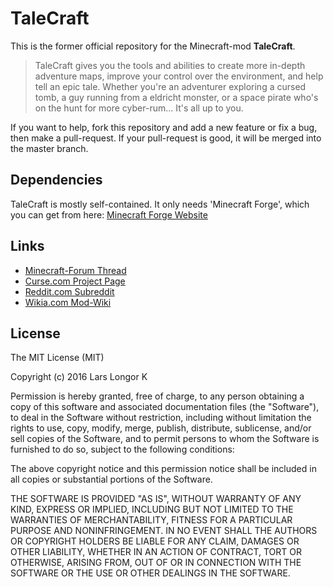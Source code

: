 # TaleCraft
This is the former official repository for the Minecraft-mod **TaleCraft**.

> TaleCraft gives you the tools and abilities to create more in-depth adventure maps, improve your control over the environment, and help tell an epic tale. Whether you're an adventurer exploring a cursed tomb, a guy running from a eldricht monster, or a space pirate who's on the hunt for more cyber-rum...
It's all up to you.

If you want to help, fork this repository and add a new feature or fix a bug, then make a pull-request. If your pull-request is good, it will be merged into the master branch.

## Dependencies

TaleCraft is mostly self-contained. It only needs 'Minecraft Forge', which you can get from here:
[Minecraft Forge Website](http://files.minecraftforge.net/)

## Links

- [Minecraft-Forum Thread](http://www.minecraftforum.net/forums/mapping-and-modding/minecraft-mods/wip-mods/1444532 "Minecraft-Forum Thread")
- [Curse.com Project Page](http://www.curse.com/mc-mods/Minecraft/234893-talecraft)
- [Reddit.com Subreddit](https://www.reddit.com/r/talecraft/)
- [Wikia.com Mod-Wiki](http://talecraft.wikia.com/wiki/Talecraft_Wiki)

## License

The MIT License (MIT)

Copyright (c) 2016 Lars Longor K

Permission is hereby granted, free of charge, to any person obtaining a copy of
this software and associated documentation files (the "Software"), to deal in
the Software without restriction, including without limitation the rights to
use, copy, modify, merge, publish, distribute, sublicense, and/or sell copies of
the Software, and to permit persons to whom the Software is furnished to do so,
subject to the following conditions:

The above copyright notice and this permission notice shall be included in all
copies or substantial portions of the Software.

THE SOFTWARE IS PROVIDED "AS IS", WITHOUT WARRANTY OF ANY KIND, EXPRESS OR
IMPLIED, INCLUDING BUT NOT LIMITED TO THE WARRANTIES OF MERCHANTABILITY, FITNESS
FOR A PARTICULAR PURPOSE AND NONINFRINGEMENT. IN NO EVENT SHALL THE AUTHORS OR
COPYRIGHT HOLDERS BE LIABLE FOR ANY CLAIM, DAMAGES OR OTHER LIABILITY, WHETHER
IN AN ACTION OF CONTRACT, TORT OR OTHERWISE, ARISING FROM, OUT OF OR IN
CONNECTION WITH THE SOFTWARE OR THE USE OR OTHER DEALINGS IN THE SOFTWARE.
